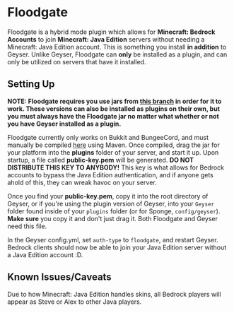 # Floodgate

Floodgate is a hybrid mode plugin which allows for **Minecraft: Bedrock Accounts** to join **Minecraft: Java Edition** servers without needing a Minecraft: Java Edition account. This is something you install **in addition** to Geyser. Unlike Geyser, Floodgate can **only** be installed as a plugin, and can only be utilized on servers that have it installed. 


## Setting Up
**NOTE: Floodgate requires you use jars from [this branch](https://ci.nukkitx.com/job/Geyser/job/plugin/) in order for it to work. These versions can also be installed as plugins on their own, but you must always have the Floodgate jar no matter what whether or not you have Geyser installed as a plugin.**

Floodgate currently only works on Bukkit and BungeeCord, and must manually be compiled [here](https://github.com/GeyserMC/Floodgate) using Maven. Once compiled, drag the jar for your platform into the **plugins** folder of your server, and start it up. Upon startup, a file called **public-key.pem** will be generated. **DO NOT DISTRIBUTE THIS KEY TO ANYBODY!** This key is what allows for Bedrock accounts to bypass the Java Edition authentication, and if anyone gets ahold of this, they can wreak havoc on your server. 

Once you find your **public-key.pem**, copy it into the root directory of Geyser, or if you're using the plugin version of Geyser, into your `Geyser` folder found inside of your `plugins` folder (or for Sponge, `config/geyser`). **Make sure** you copy it and don't just drag it. Both Floodgate and Geyser need this file.

In the Geyser config.yml, set `auth-type` to `floodgate`, and restart Geyser. Bedrock clients should now be able to join your Java Edition server without a Java Edition account :D.

## Known Issues/Caveats
Due to how Minecraft: Java Edition handles skins, all Bedrock players will appear as Steve or Alex to other Java players. 